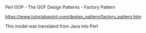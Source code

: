 
Perl OOP - The GOF Design Patterns - Factory Pattern

https://www.tutorialspoint.com/design_pattern/factory_pattern.htm

This model was translated from Java into Perl 


